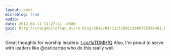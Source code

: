 ```yaml
---
layout: post
microblog: true
audio: 
date: 2012-04-11 11:27:41 -0500
guid: http://craigmcclellan.micro.blog/2012/04/11/t190113905765396481.html
---
```

Great thoughts for worship leaders: [t.co/1aTDMHfQ](http://t.co/1aTDMHfQ) Also, I'm proud to serve with leaders like @carlcartee who do this really well.
